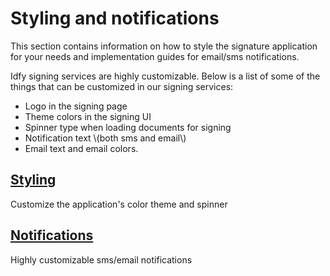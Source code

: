 # Styling and notifications

This section contains information on how to style the signature application for your needs and implementation guides for email/sms notifications.

Idfy signing services are highly customizable. Below is a list of some of the things that can be customized in our signing services:

* Logo in the signing page
* Theme colors in the signing UI
* Spinner type when loading documents for signing
* Notification text \\(both sms and email\\)
* Email text and email colors.

## [Styling](styling.md)

Customize the application's color theme and spinner

## [Notifications]()

Highly customizable sms/email notifications

